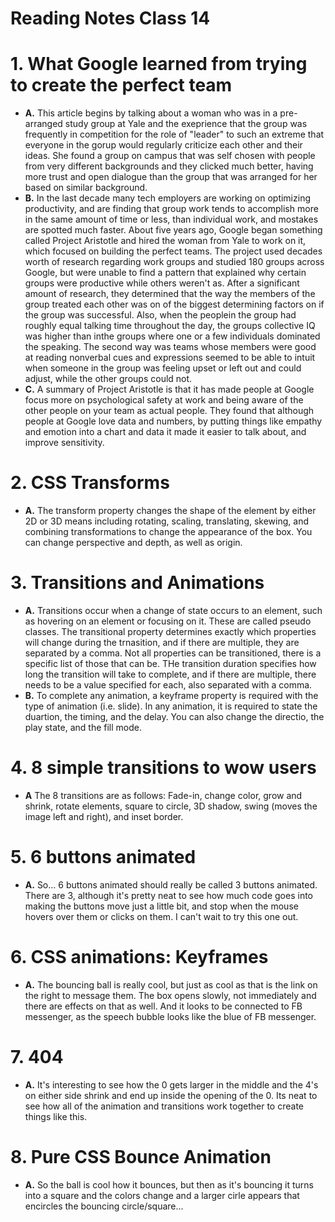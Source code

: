 # Reading Notes Class 14

# 1. What Google learned from trying to create the perfect team

  - **A.** This article begins by talking about a woman who was in a pre-arranged study group at Yale and the exeprience that the group was frequently in competition for the role of "leader" to such an extreme that everyone in the gorup would regularly criticize each other and their ideas. She found a group on campus that was self chosen with people from very different backgrounds and they clicked much better, having more trust and open dialogue than the group that was arranged for her based on similar background. 
  - **B.** In the last decade many tech employers are working on optimizing productivity, and are finding that group work tends to accomplish more in the same amount of time or less, than individual work, and mostakes are spotted much faster. About five years ago, Google began something called Project Aristotle and hired the woman from Yale to work on it, which focused on building the perfect teams. The project used decades worth of research regarding work groups and studied 180 groups across Google, but were unable to find a pattern that explained why certain groups were productive while others weren't as. After a significant amount of research, they determined that the way the members of the group treated each other was on of the biggest determining factors on if the group was successful. Also, when the peoplein the group had roughly equal talking time throughout the day, the groups collective IQ was higher than inthe groups where one or a few individuals dominated the speaking. The second way was teams whose members were good at reading nonverbal cues and expressions seemed to be able to intuit when someone in the group was feeling upset or left out and could adjust, while the other groups could not.
  - **C.** A summary of Project Aristotle is that it has made people at Google focus more on psychological safety at work and being aware of the other people on your team as actual people. They found that although people at Google love data and numbers, by putting things like empathy and emotion into a chart and data it made it easier to talk about, and improve sensitivity.
  
# 2. CSS Transforms
  - **A.** The transform property changes the shape of the element by either 2D or 3D means including rotating, scaling, translating, skewing, and combining transformations to change the appearance of the box. You can change perspective and depth, as well as origin.

# 3. Transitions and Animations
  - **A.** Transitions occur when a change of state occurs to an element, such as hovering on an element or focusing on it. These are called pseudo classes. The transitional property determines exactly which properties will change during the trnasition, and if there are multiple, they are separated by a comma. Not all properties can be transitioned, there is a specific list of those that can be. THe transition duration specifies how long the transition will take to complete, and if there are multiple, there needs to be a value specified for each, also separated with a comma. 
  - **B.** To complete any animation, a keyframe property is required with the type of animation (i.e. slide). In any animation, it is required to state the duartion, the timing, and the delay. You can also change the directio, the play state, and the fill mode. 
  
# 4. 8 simple transitions to wow users
  - **A** The 8 transitions are as follows: Fade-in, change color, grow and shrink, rotate elements, square to circle, 3D shadow, swing (moves the image left and right), and inset border.


# 5. 6 buttons animated
  - **A.** So... 6 buttons animated should really be called 3 buttons animated. There are 3, although it's pretty neat to see how much code goes into making the buttons move just a little bit, and stop when the mouse hovers over them or clicks on them. I can't wait to try this one out.


# 6. CSS animations: Keyframes
  - **A.** The bouncing ball is really cool, but just as cool as that is the link on the right to message them. The box opens slowly, not immediately and there are effects on that as well. And it looks to be connected to FB messenger, as the speech bubble looks like the blue of FB messenger.


# 7. 404
  - **A.** It's interesting to see how the 0 gets larger in the middle and the 4's on either side shrink and end up inside the opening of the 0. Its neat to see how all of the animation and transitions work together to create things like this.


# 8. Pure CSS Bounce Animation
  - **A.** So the ball is cool how it bounces, but then as it's bouncing it turns into a square and the colors change and a larger cirle appears that encircles the bouncing circle/square...





